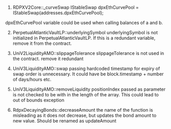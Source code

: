 1) RDPXV2Core::_curveSwap
  IStableSwap dpxEthCurvePool = IStableSwap(addresses.dpxEthCurvePool);

dpxEthCurvePool variable could be used when calling balances of a and b.  


2) PerpetualAtlanticVaultLP::underlyingSymbol
   underlyingSymbol is not initialized in PerpetualAtlanticVaultLP. 
   If this is a redundant variable, remove it from the contract.


3)  UniV2LiquidityAMO::slippageTolerance
   slippageTolerance is not used in the contract. remove it redundant

4) UniV3LiquidityAMO::swap
   passing hardcoded timestamp for expiry of swap order is unnecessary. It could have be block.timestamp + number of days/hours etc.

5) UniV3LiquidityAMO::removeLiquidity
   positionIndex passed as parameter is not checked to be with in the length of the array. This could 
   lead to out of bounds exception

6) RdpxDecayingBonds::decreaseAmount
   the name of the function is misleading as it does not decrease, but updates the bond amount to new value. Should be renamed as updateAmount